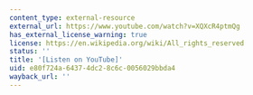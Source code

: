 ```yaml
---
content_type: external-resource
external_url: https://www.youtube.com/watch?v=XQXcR4ptmQg
has_external_license_warning: true
license: https://en.wikipedia.org/wiki/All_rights_reserved
status: ''
title: '[Listen on YouTube]'
uid: e80f724a-6437-4dc2-8c6c-0056029bbda4
wayback_url: ''
---
```

